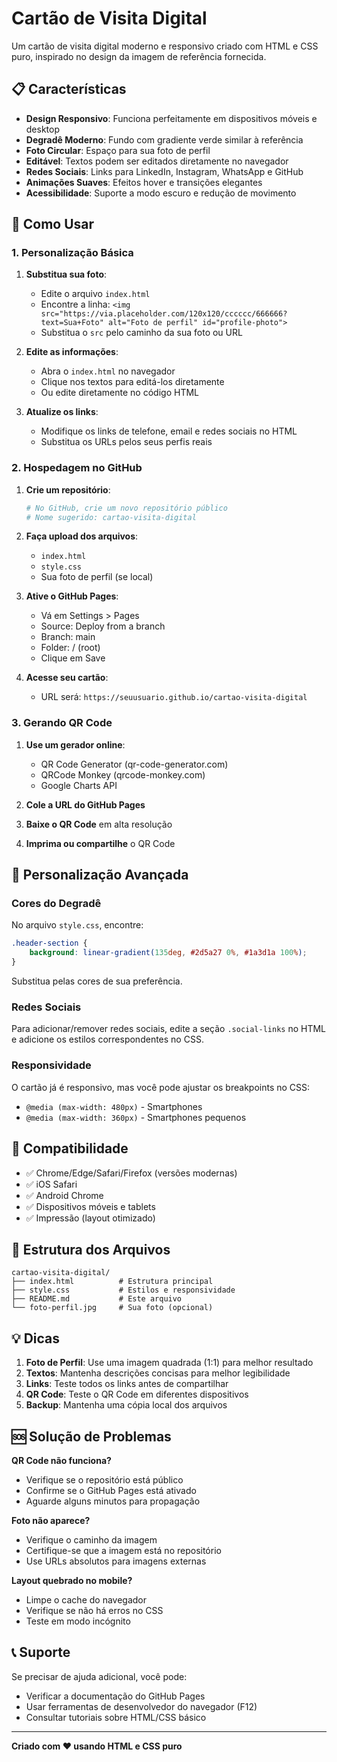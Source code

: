 # Cartão de Visita Digital

Um cartão de visita digital moderno e responsivo criado com HTML e CSS puro, inspirado no design da imagem de referência fornecida.

## 📋 Características

- **Design Responsivo**: Funciona perfeitamente em dispositivos móveis e desktop
- **Degradê Moderno**: Fundo com gradiente verde similar à referência
- **Foto Circular**: Espaço para sua foto de perfil
- **Editável**: Textos podem ser editados diretamente no navegador
- **Redes Sociais**: Links para LinkedIn, Instagram, WhatsApp e GitHub
- **Animações Suaves**: Efeitos hover e transições elegantes
- **Acessibilidade**: Suporte a modo escuro e redução de movimento

## 🚀 Como Usar

### 1. Personalização Básica

1. **Substitua sua foto**: 
   - Edite o arquivo `index.html`
   - Encontre a linha: `<img src="https://via.placeholder.com/120x120/cccccc/666666?text=Sua+Foto" alt="Foto de perfil" id="profile-photo">`
   - Substitua o `src` pelo caminho da sua foto ou URL

2. **Edite as informações**:
   - Abra o `index.html` no navegador
   - Clique nos textos para editá-los diretamente
   - Ou edite diretamente no código HTML

3. **Atualize os links**:
   - Modifique os links de telefone, email e redes sociais no HTML
   - Substitua os URLs pelos seus perfis reais

### 2. Hospedagem no GitHub

1. **Crie um repositório**:
   ```bash
   # No GitHub, crie um novo repositório público
   # Nome sugerido: cartao-visita-digital
   ```

2. **Faça upload dos arquivos**:
   - `index.html`
   - `style.css`
   - Sua foto de perfil (se local)

3. **Ative o GitHub Pages**:
   - Vá em Settings > Pages
   - Source: Deploy from a branch
   - Branch: main
   - Folder: / (root)
   - Clique em Save

4. **Acesse seu cartão**:
   - URL será: `https://seuusuario.github.io/cartao-visita-digital`

### 3. Gerando QR Code

1. **Use um gerador online**:
   - QR Code Generator (qr-code-generator.com)
   - QRCode Monkey (qrcode-monkey.com)
   - Google Charts API

2. **Cole a URL do GitHub Pages**

3. **Baixe o QR Code** em alta resolução

4. **Imprima ou compartilhe** o QR Code

## 🎨 Personalização Avançada

### Cores do Degradê

No arquivo `style.css`, encontre:
```css
.header-section {
    background: linear-gradient(135deg, #2d5a27 0%, #1a3d1a 100%);
}
```

Substitua pelas cores de sua preferência.

### Redes Sociais

Para adicionar/remover redes sociais, edite a seção `.social-links` no HTML e adicione os estilos correspondentes no CSS.

### Responsividade

O cartão já é responsivo, mas você pode ajustar os breakpoints no CSS:
- `@media (max-width: 480px)` - Smartphones
- `@media (max-width: 360px)` - Smartphones pequenos

## 📱 Compatibilidade

- ✅ Chrome/Edge/Safari/Firefox (versões modernas)
- ✅ iOS Safari
- ✅ Android Chrome
- ✅ Dispositivos móveis e tablets
- ✅ Impressão (layout otimizado)

## 🔧 Estrutura dos Arquivos

```
cartao-visita-digital/
├── index.html          # Estrutura principal
├── style.css           # Estilos e responsividade
├── README.md           # Este arquivo
└── foto-perfil.jpg     # Sua foto (opcional)
```

## 💡 Dicas

1. **Foto de Perfil**: Use uma imagem quadrada (1:1) para melhor resultado
2. **Textos**: Mantenha descrições concisas para melhor legibilidade
3. **Links**: Teste todos os links antes de compartilhar
4. **QR Code**: Teste o QR Code em diferentes dispositivos
5. **Backup**: Mantenha uma cópia local dos arquivos

## 🆘 Solução de Problemas

**QR Code não funciona?**
- Verifique se o repositório está público
- Confirme se o GitHub Pages está ativado
- Aguarde alguns minutos para propagação

**Foto não aparece?**
- Verifique o caminho da imagem
- Certifique-se que a imagem está no repositório
- Use URLs absolutos para imagens externas

**Layout quebrado no mobile?**
- Limpe o cache do navegador
- Verifique se não há erros no CSS
- Teste em modo incógnito

## 📞 Suporte

Se precisar de ajuda adicional, você pode:
- Verificar a documentação do GitHub Pages
- Usar ferramentas de desenvolvedor do navegador (F12)
- Consultar tutoriais sobre HTML/CSS básico

---

**Criado com ❤️ usando HTML e CSS puro**

